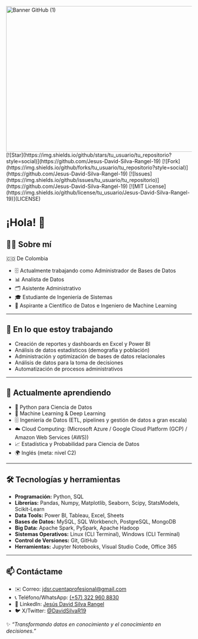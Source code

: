 <img width="1584" height="396" alt="Banner GitHub (1)" src="https://github.com/user-attachments/assets/35520617-8ce6-4180-a5a0-1327fd052cff" />
[![Star](https://img.shields.io/github/stars/tu_usuario/tu_repositorio?style=social)](https://github.com/Jesus-David-Silva-Rangel-19)
[![Fork](https://img.shields.io/github/forks/tu_usuario/tu_repositorio?style=social)](https://github.com/Jesus-David-Silva-Rangel-19)
[![Issues](https://img.shields.io/github/issues/tu_usuario/tu_repositorio)](https://github.com/Jesus-David-Silva-Rangel-19)
[![MIT License](https://img.shields.io/github/license/tu_usuario/Jesus-David-Silva-Rangel-19)](LICENSE)

# ¡Hola! 👋

## 👨‍💻 Sobre mí
🇨🇴 De Colombia
- 🗄️ Actualmente trabajando como Administrador de Bases de Datos
- 📊 Analista de Datos  
- 🗂️ Asistente Administrativo  
- 🎓 Estudiante de Ingeniería de Sistemas  
- 🚀 Aspirante a Científico de Datos e Ingeniero de Machine Learning  

---

## 💼 En lo que estoy trabajando

- Creación de reportes y dashboards en Excel y Power BI
- Análisis de datos estadísticos (demografía y población)
- Administración y optimización de bases de datos relacionales
- Análisis de datos para la toma de decisiones  
- Automatización de procesos administrativos

---

## 🌱 Actualmente aprendiendo

- 🐍 Python para Ciencia de Datos  
- 🤖 Machine Learning & Deep Learning  
- 🗄️ Ingeniería de Datos (ETL, pipelines y gestión de datos a gran escala)  
- ☁️ Cloud Computing:  (Microsoft Azure / Google Cloud Platform (GCP) / Amazon Web Services (AWS))
- 📈 Estadística y Probabilidad para Ciencia de Datos  
- 🌍 Inglés (meta: nivel C2)  

---

## 🛠️ Tecnologías y herramientas

- **Programación:** Python, SQL
- **Librerías:** Pandas, Numpy, Matplotlib, Seaborn, Scipy, StatsModels, Scikit-Learn
- **Data Tools:** Power BI, Tableau, Excel, Sheets
- **Bases de Datos:** MySQL, SQL Workbench, PostgreSQL, MongoDB
- **Big Data:** Apache Spark, PySpark, Apache Hadoop
- **Sistemas Operativos:** Linux (CLI Terminal), Windows (CLI Terminal)
- **Control de Versiones:** Git, GitHub
- **Herramientas:** Jupyter Notebooks, Visual Studio Code, Office 365

---

## 📫 Contáctame
- ✉️ Correo: [jdsr.cuentaprofesional@gmail.com](mailto:jdsr.cuentaprofesional@gmail.com)
- 📞 Teléfono/WhatsApp: [(+57) 322 960 8830](https://wa.link/tje6u7)
- 💼 LinkedIn: [Jesús David Silva Rangel](https://www.linkedin.com/in/jes%C3%BAs-david-silva-rangel-77706a260/)
- 🐦 X/Twitter: [@DavidSilvaR19](https://x.com/DavidSilvaR19)

✨ *“Transformando datos en conocimiento y el conocimiento en decisiones.”*
